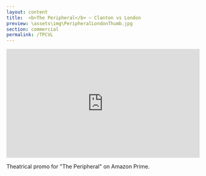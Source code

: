 ```yaml
---
layout: content
title:  <b>The Peripheral</b> — Clanton vs London
preview: \assets\img\PeripheralLondonThumb.jpg
section: commercial
permalink: /TPCVL
---
```



<div style="padding:56.25% 0 0 0;position:relative;"><iframe src="https://player.vimeo.com/video/797198307?h=6787a6b350&amp;badge=0&amp;autopause=0&amp;player_id=0&amp;app_id=58479" frameborder="0" allow="autoplay; fullscreen; picture-in-picture" allowfullscreen style="position:absolute;top:0;left:0;width:100%;height:100%;" title="London v Clanton Featurette | The Peripheral Season 1 | Prime Video"></iframe></div><script src="https://player.vimeo.com/api/player.js"></script>


Theatrical promo for "The Peripheral" on Amazon Prime.